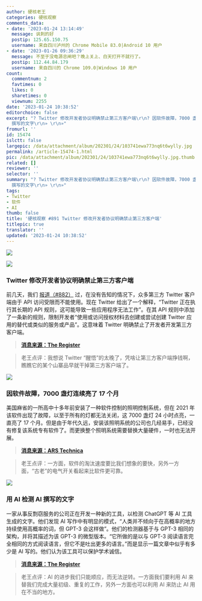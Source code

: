 ```yaml
---
author: 硬核老王
categories: 硬核观察
comments_data:
- date: '2023-01-24 13:14:49'
  message: 讽刺的好
  postip: 125.65.150.75
  username: 来自四川泸州的 Chrome Mobile 83.0|Android 10 用户
- date: '2023-01-26 09:36:29'
  message: 不至于没电源总闸吧？晚上关上、白天打开不就行了。
  postip: 112.44.84.179
  username: 来自四川的 Chrome 109.0|Windows 10 用户
count:
  commentnum: 2
  favtimes: 0
  likes: 0
  sharetimes: 0
  viewnum: 2255
date: '2023-01-24 10:38:52'
editorchoice: false
excerpt: "? Twitter 修改开发者协议明确禁止第三方客户端\r\n? 因软件故障，7000 盏灯连续亮了 17 个月\r\n? 用 AI 检测 AI
  撰写的文字\r\n» \r\n»"
fromurl: ''
id: 15474
islctt: false
largepic: /data/attachment/album/202301/24/103741ewa773nq6t6wylly.jpg
permalink: /article-15474-1.html
pic: /data/attachment/album/202301/24/103741ewa773nq6t6wylly.jpg.thumb.jpg
related: []
reviewer: ''
selector: ''
summary: "? Twitter 修改开发者协议明确禁止第三方客户端\r\n? 因软件故障，7000 盏灯连续亮了 17 个月\r\n? 用 AI 检测 AI
  撰写的文字\r\n» \r\n»"
tags:
- Twitter
- 软件
- AI
thumb: false
title: '硬核观察 #891 Twitter 修改开发者协议明确禁止第三方客户端'
titlepic: true
translator: ''
updated: '2023-01-24 10:38:52'
---
```


![](/data/attachment/album/202301/24/103741ewa773nq6t6wylly.jpg)


![](/data/attachment/album/202301/24/103804wgmphumbqom3mcmi.jpg)


### Twitter 修改开发者协议明确禁止第三方客户端


前几天，我们 [报道（#882）](/article-15447-1.html) 过，在没有告知的情况下，众多第三方 Twitter 客户端由于 API 访问受限而不能使用。现在 Twitter 给出了一个解释，“Twitter 正在执行其长期的 API 规则，这可能导致一些应用程序无法工作”。在其 API 规则中添加了一条新的规则，限制开发者“使用或访问授权材料去创建或尝试创建 Twitter 应用的替代或类似的服务或产品”。这意味着 Twitter 明确禁止了开发者开发第三方客户端。



> 
> **[消息来源：The Register](https://www.theregister.com/2023/01/21/twitter_third_party_apps/)**
> 
> 
> 



> 
> 老王点评：我想说 Twitter “醒悟”的太晚了，凭啥让第三方客户端挣钱啊，瞧瞧它的某个山寨品早就干掉第三方客户端了。
> 
> 
> 


![](/data/attachment/album/202301/24/103820e9awh97q7k11hdwk.jpg)


### 因软件故障，7000 盏灯连续亮了 17 个月


美国麻省的一所高中十多年前安装了一种软件控制的照明控制系统，但在 2021 年该软件出现了故障，以至于所有的灯都无法关闭，这 7000 盏灯 24 小时点亮，一直亮了 17 个月。但是由于年代久远，安装该照明系统的公司也几经易手，已经没有修复该系统专有软件了。而更换整个照明系统需要替换大量硬件，一时也无法开展。



> 
> **[消息来源：ARS Technica](https://arstechnica.com/?p=1911551)**
> 
> 
> 



> 
> 老王点评：一方面，软件的淘汰速度要比我们想象的要快，另外一方面，“古老”的电气开关看起来比软件更可靠。
> 
> 
> 


![](/data/attachment/album/202301/24/103838qkzmxz757mckzx7r.jpg)


### 用 AI 检测 AI 撰写的文字


一家从事反剽窃服务的公司正在开发一种新的工具，以检测 ChatGPT 等 AI 工具生成的文字。他们发现 AI 写作中有明显的模式，“人类并不倾向于在高概率的地方持续使用高概率的词，但 GPT-3 会这样做”。他们的检测器基于与 GPT-3 相同的架构，并将其描述为该 GPT-3 的微型版本。“它所做的是以与 GPT-3 阅读语言完全相同的方式阅读语言，但它不是吐出更多的语言。”而是显示一篇文章中似乎有多少是 AI 写的。他们认为该工具可以保护学术诚信。



> 
> **[消息来源：The Register](https://www.theregister.com/2023/01/23/turnitin_chatgpt_detector/)**
> 
> 
> 



> 
> 老王点评：AI 的进步我们只能顺应，而无法逆转。一方面我们要利用 AI 来替我们完成大量初级、重复的工作，另外一方面也可以利用 AI 来防止 AI 用在不当的地方。
> 
> 
>